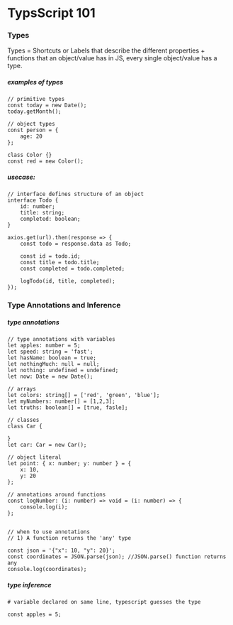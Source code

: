 # TypsScript 101

### Types

Types = Shortcuts or Labels that describe the different properties + functions that an object/value has in JS, every single object/value has a type.

##### examples of types

```
// primitive types
const today = new Date();
today.getMonth();

// object types
const person = {
    age: 20
};

class Color {}
const red = new Color();
```

##### usecase:

```
// interface defines structure of an object
interface Todo {
    id: number;
    title: string;
    completed: boolean;
}

axios.get(url).then(response => {
    const todo = response.data as Todo;

    const id = todo.id;
    const title = todo.title;
    const completed = todo.completed;

    logTodo(id, title, completed);
});

```

### Type Annotations and Inference

##### type annotations

```
// type annotations with variables
let apples: number = 5;
let speed: string = 'fast';
let hasName: boolean = true;
let nothingMuch: null = null;
let nothing: undefined = undefined;
let now: Date = new Date();

// arrays
let colors: string[] = ['red', 'green', 'blue'];
let myNumbers: number[] = [1,2,3];
let truths: boolean[] = [true, fasle];

// classes
class Car {

}
let car: Car = new Car();

// object literal
let point: { x: number; y: number } = {
    x: 10,
    y: 20
};

// annotations around functions
const logNumber: (i: number) => void = (i: number) => {
    console.log(i);
};


// when to use annotations
// 1) A function returns the 'any' type

const json = '{"x": 10, "y": 20}';
const coordinates = JSON.parse(json); //JSON.parse() function returns any
console.log(coordinates);
```

##### type inference

```
# variable declared on same line, typescript guesses the type

const apples = 5;

```
